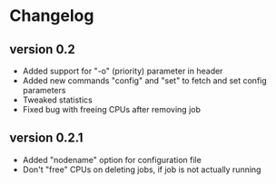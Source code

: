 # Changelog

## version 0.2

- Added support for "-o" (priority) parameter in header
- Added new commands "config" and "set" to fetch and set config parameters
- Tweaked statistics
- Fixed bug with freeing CPUs after removing job


## version 0.2.1
- Added "nodename" option for configuration file
- Don't "free" CPUs on deleting jobs, if job is not actually running